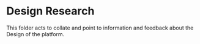 # Design Research 

This folder acts to collate and point to information and feedback about the Design of the platform.

